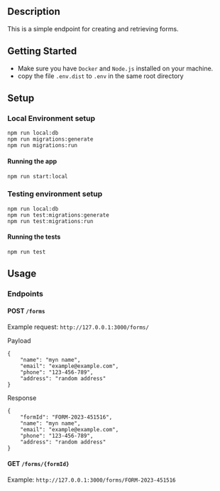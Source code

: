 ## Description

This is a simple endpoint for creating and retrieving forms.


## Getting Started

- Make sure you have `Docker` and `Node.js` installed on your machine.
- copy the file `.env.dist` to `.env` in the same root directory

## Setup

### Local Environment setup
``` 
npm run local:db
npm run migrations:generate
npm run migrations:run
```

#### Running the app
``` 
npm run start:local
```

### Testing environment setup
``` 
npm run local:db
npm run test:migrations:generate
npm run test:migrations:run
```

#### Running the tests
``` 
npm run test
```

## Usage

### Endpoints

#### POST `/forms`
Example request: `http://127.0.0.1:3000/forms/`

Payload 
```
{
    "name": "myn name",
    "email": "example@example.com",
    "phone": "123-456-789",
    "address": "random address"
}
```
Response
```
{
    "formId": "FORM-2023-451516",
    "name": "myn name",
    "email": "example@example.com",
    "phone": "123-456-789",
    "address": "random address"
}
```

#### GET `/forms/{formId}`
Example: `http://127.0.0.1:3000/forms/FORM-2023-451516`

